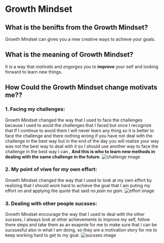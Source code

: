 # Growth Mindset

## What is the benifts from the Growth Mindset?
Growth Mindset can gives you a new creative ways to achieve your goals.
## What is the meaning of Growth Mindset?
It is a way that *motivats* and *engorges* you to **improve** your self and looking forward to learn new things.

## How Could the Growth Mindset change motivats me??
### 1. Facing my challenges:
Growth Mindset changed the way that I used to face the challenges because I used to avoid the challenges that I faced but once I recognize that If I continue to avoid them I will never learn any thing so it is better to face the challenge and there nothing wrong if you have not deal with the challenge in the best way but in the end of the day you will realize your way was not the best way to deal with it so I should use another way to face the challenge in the best way I can , **And this is who to learn new methods in dealing with the same challenge in the future**.
![challenge image](https://technocred.com/wp-content/uploads/2019/04/startup-challenges.png)
### 2. My point of viwe for my own effort:
Growth Mindset changed the way that I used to look at my own effort by realizing that I should work hard to achieve the goal that I am puting my effort on and applying the quote that said *no pain no gain*.
![effort image](https://www.exceeders.com/hs-fs/hubfs/shutterstock_171442469.jpg?width=1000&name=shutterstock_171442469.png)
### 3. Dealing with other people sucsses:
Growth Mindset encourage the way that I used to deal with the other sucsses, I always look at other achievements to improve my self, follow there steps and take them as an exapmle for me to make sure that I can be sucssesful also in what I am doing, so they are a motivation story for me to keep working hard to get to my goal.
![sucsses image](https://www.theladders.com/wp-content/uploads/success-190926-800x450.jpg)
